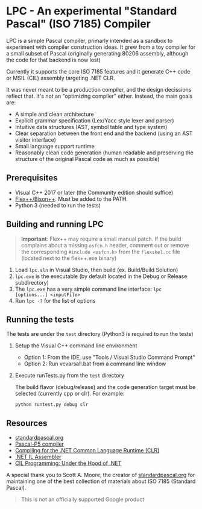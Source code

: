 
# LPC - An experimental "Standard Pascal" (ISO 7185) Compiler #

LPC is a simple Pascal compiler, primarly intended as a sandbox to 
experiment with compiler construction ideas. It grew from a toy compiler for a small
subset of Pascal (originally generating 80206 assembly, although the code for that backend
is now lost)

Currently it supports the core ISO 7185 features and it generate C++ code or MSIL (CIL)
assembly targeting .NET CLR. 

It was never meant to be a production compiler, and the design decissions reflect that.
It's not an "optimizing compiler" either. Instead, the main goals are:

* A simple and clean architecture
* Explicit grammar specification (Lex/Yacc style lexer and parser)
* Intuitive data structures (AST, symbol table and type system)
* Clear separation between the front end and the backend (using an AST visitor interface)
* Small language support runtime
* Reasonably clean code generation (human readable and preserving the structure of the
  original Pascal code as much as possible)

## Prerequisites ##

* Visual C++ 2017 or later (the Community edition should suffice)
* [Flex++/Bison++](http://www.kohsuke.org/flex++bison++). Must be added to the PATH.
* Python 3 (needed to run the tests)

## Building and running LPC ##

> **Important**: Flex++ may require a small manual patch. If the build complains about
> a missing `osfcn.h` header, comment out or remove the corresponding `#include <osfcn.h>`
> from the `flexskel.cc` file (located next to the flex++.exe binary)

1. Load `lpc.sln` in Visual Studio, then build (ex. Build/Build Solution)
2. `lpc.exe` is the executable (by default located in the Debug or Release subdirectory)
3. The `lpc.exe` has a very simple command line interface: `lpc [options...] <inputFile>`
4. Run `lpc -?` for the list of options

## Running the tests ##

The tests are under the `test` directory (Python3 is required to run the tests)

1. Setup the Visual C++ command line environment

    - Option 1: From the IDE, use "Tools / Visual Studio Command Prompt"
    - Option 2: Run vcvarsall.bat from a command line window

2.  Execute runTests.py from the `test` directory

    The build flavor (debug/release) and the code generation target must be selected
    (currently cpp or clr). For example:

    `python runtest.py debug clr`

## Resources ##

* [standardpascal.org](http://www.standardpascal.org)
* [Pascal-P5 compiler](https://sourceforge.net/projects/pascalp5)
* [Compiling for the .NET Common Language Runtime (CLR)](https://www.amazon.com/Compiling-NET-Common-Language-Runtime/dp/0130622966)
* [.NET IL Assembler](https://www.amazon.com/NET-Assembler-Serge-Lidin/dp/1430267615)
* [CIL Programming: Under the Hood of .NET](https://www.amazon.com/CIL-Programming-Under-Hood-NET/dp/1590590414)

A special thank you to Scott A. Moore, the creator of 
[standardpascal.org](http://www.standardpascal.org) for maintaining one of the best
collection of materials about ISO 7185 (Standard Pascal).

 > This is not an officially supported Google product
